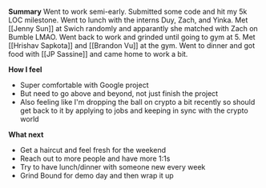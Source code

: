 **Summary**
Went to work semi-early. Submitted some code and hit my 5k LOC milestone. Went to lunch with the interns Duy, Zach, and Yinka. Met [[Jenny Sun]] at Swich randomly and apparantly she matched with Zach on Bumble LMAO. Went back to work and grinded until going to gym at 5. Met [[Hrishav Sapkota]] and [[Brandon Vu]] at the gym. Went to dinner and got food with [[JP Sassine]] and came home to work a bit.

**How I feel**
* Super comfortable with Google project 
* But need to go above and beyond, not just finish the project
* Also feeling like I'm dropping the ball on crypto a bit recently so should get back to it by applying to jobs and keeping in sync with the crypto world

**What next**
- Get a haircut and feel fresh for the weekend
- Reach out to more people and have more 1:1s
- Try to have lunch/dinner with someone new every week
- Grind Bound for demo day and then wrap it up